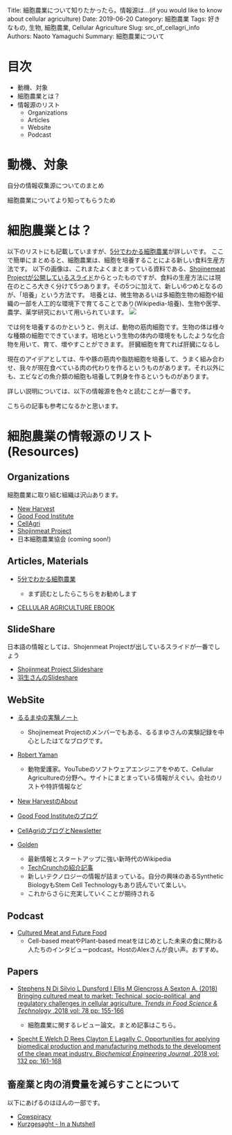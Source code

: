 Title: 細胞農業について知りたかったら。情報源は...(if you would like to know about cellular agriculture)
Date: 2019-06-20
Category: 細胞農業
Tags: 好きなもの, 生物, 細胞農業, Cellular Agriculture
Slug: src_of_cellagri_info
Authors: Naoto Yamaguchi
Summary: 細胞農業について

# 目次
* 動機、対象
* 細胞農業とは？
* 情報源のリスト
    * Organizations
    * Articles
    * Website
    * Podcast

# 動機、対象
自分の情報収集源についてのまとめ

細胞農業についてより知ってもらうため

# 細胞農業とは？
以下のリストにも記載していますが、[5分でわかる細胞農業](https://medium.com/shojin-meat-japan/%E9%A3%9F%E6%96%99%E5%8D%B1%E6%A9%9F%E3%81%AE%E8%A7%A3%E6%B1%BA%E7%AD%96%E3%81%A8%E3%81%AA%E3%82%8B%E3%81%8B-5%E5%88%86%E3%81%A7%E3%82%8F%E3%81%8B%E3%82%8B-%E7%B4%B0%E8%83%9E%E8%BE%B2%E6%A5%AD-4a62d91b4fdf)が詳しいです。
ここで簡単にまとめると、細胞農業は、細胞を培養することによる新しい食料生産方法です。
以下の画像は、これまたよくまとまっている資料である、[Shojinemeat Projectが公開しているスライド](https://www.slideshare.net/2co/shojinmeat-project-118383433)からとったものですが、食料の生産方法には現在のところ大きく分けて5つあります。その5つに加えて、新しい6つめとなるのが、「培養」という方法です。
培養とは、微生物あるいは多細胞生物の細胞や組織の一部を人工的な環境下で育てることであり(Wikipedia-培養)、生物や医学、農学、薬学研究において用いられています。
<img src="./images/new_food_production_method.png">

では何を培養するのかというと、例えば、動物の筋肉細胞です。生物の体は様々な種類の細胞でできています。培地という生物の体内の環境をもしたような化合物を用いて、育て、増やすことができます。
肝臓細胞を育てれば肝臓になるし

現在のアイデアとしては、牛や豚の筋肉や脂肪細胞を培養して、うまく組み合わせ、我々が現在食べている肉の代わりを作るというものがあります。それ以外にも、エビなどの魚介類の細胞も培養して刺身を作るというものがあります。

詳しい説明については、以下の情報源を色々と読むことが一番です。

こちらの記事も参考になるかと思います。


# 細胞農業の情報源のリスト (Resources)
## Organizations
細胞農業に取り組む組織は沢山あります。
* [New Harvest](https://www.new-harvest.org)
* [Good Food Institute](https://www.gfi.org/)
* [CellAgri](https://www.cell.ag/)
* [Shojinmeat Project]()
* 日本細胞農業協会 (coming soon!)
<!-- http://cellagri.org/ -->

## Articles, Materials
* [5分でわかる細胞農業](https://medium.com/shojin-meat-japan/%E9%A3%9F%E6%96%99%E5%8D%B1%E6%A9%9F%E3%81%AE%E8%A7%A3%E6%B1%BA%E7%AD%96%E3%81%A8%E3%81%AA%E3%82%8B%E3%81%8B-5%E5%88%86%E3%81%A7%E3%82%8F%E3%81%8B%E3%82%8B-%E7%B4%B0%E8%83%9E%E8%BE%B2%E6%A5%AD-4a62d91b4fdf)
    * まず読むとしたらこちらをお勧めします

* [CELLULAR AGRICULTURE EBOOK](https://cellagri.mykajabi.com/ebook)


## SlideShare
日本語の情報としては、Shojenmeat Projectが出しているスライドが一番でしょう
* [Shojinmeat Project Slideshare](https://www.slideshare.net/2co/presentations)
* [羽生さんのSlideshare](https://www.slideshare.net/YukiHanyu?utm_campaign=profiletracking&utm_medium=sssite&utm_source=ssslideview)


## WebSite
* [るるまゆの実験ノート](http://zacmayu.hatenablog.com/)    
    * Shojinemeat Projectのメンバーでもある、るるまゆさんの実験記録を中心としたはてなブログです。

* [Robert Yaman](https://www.robertyaman.com/about)
    * 動物愛護家。YouTubeのソフトウェアエンジニアをやめて、Cellular Agricultureの分野へ。サイトにまとまっている情報がえぐい。会社のリストや特許情報など

* [New HarvestのAbout](https://www.new-harvest.org/about)
* [Good Food Instituteのブログ](https://www.gfi.org/blog)

* [CellAgriのブログとNewsletter](https://www.cell.ag/articles)

* [Golden](https://golden.com/wiki/Cluster%3A_Cell-based_and_plant-based_meat)
    * 最新情報とスタートアップに強い新時代のWikipedia
    * [TechCrunchの紹介記事](https://jp.techcrunch.com/2019/05/05/2019-04-30-golden-launch/)
    * 新しいテクノロジーの情報が詰まっている。自分の興味のあるSynthetic BiologyもStem Cell Technologyもあり読んでいて楽しい。
    * これからさらに充実していくことが期待される

## Podcast
* [Cultured Meat and Future Food](https://futurefoodshow.com/)
    * Cell-based meatやPlant-based meatをはじめとした未来の食に関わる人たちのインタビューpodcast。HostのAlexさんが良い声。おすすめ。

## Papers
* [Stephens N Di Silvio L Dunsford I Ellis M Glencross A Sexton A. (2018) Bringing cultured meat to market: Technical, socio-political, and regulatory challenges in cellular agriculture. *Trends in Food Science & Technology* ,2018 vol: 78 pp: 155-166](www.sciencedirect.com/science/article/pii/S0924224417303400)
    * 細胞農業に関するレビュー論文。まとめ記事はこちら。

* [Specht E Welch D Rees Clayton E Lagally C. Opportunities for applying biomedical production and manufacturing methods to the development of the clean meat industry. *Biochemical Engineering Journal* ,2018 vol: 132 pp: 161-168](www.sciencedirect.com/science/article/pii/S1369703X1830024X?via%3Dihub)


## 畜産業と肉の消費量を減らすことについて
以下にあげるのはほんの一部です。
* [Cowspiracy](http://www.cowspiracy.com/)
* [Kurzgesaght - In a Nutshell](https://www.youtube.com/watch?v=NxvQPzrg2Wg&t=1s)
